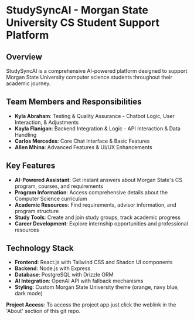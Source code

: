 # StudySyncAI - Morgan State University CS Student Support Platform

## Overview

StudySyncAI is a comprehensive AI-powered platform designed to support Morgan State University computer science students throughout their academic journey.

## Team Members and Responsibilities

- **Kyla Abraham**: Testing & Quality Assurance - Chatbot Logic, User Interaction, & Adjustments
- **Kayla Flanigan**: Backend Integration & Logic - API Interaction & Data Handling
- **Carlos Mercedes**: Core Chat Interface & Basic Features
- **Allen Mhina**: Advanced Features & UI/UX Enhancements
  
## Key Features

- **AI-Powered Assistant**: Get instant answers about Morgan State's CS program, courses, and requirements
- **Program Information**: Access comprehensive details about the Computer Science curriculum
- **Academic Resources**: Find requirements, advisor information, and program structure
- **Study Tools**: Create and join study groups, track academic progress
- **Career Development**: Explore internship opportunities and professional resources

## Technology Stack

- **Frontend**: React.js with Tailwind CSS and Shadcn UI components
- **Backend**: Node.js with Express 
- **Database**: PostgreSQL with Drizzle ORM
- **AI Integration**: OpenAI API with fallback mechanisms
- **Styling**: Custom Morgan State University theme (orange, navy blue, dark mode)

**Project Access**: To access the project app just click the weblink in the 'About' section of this git repo.
